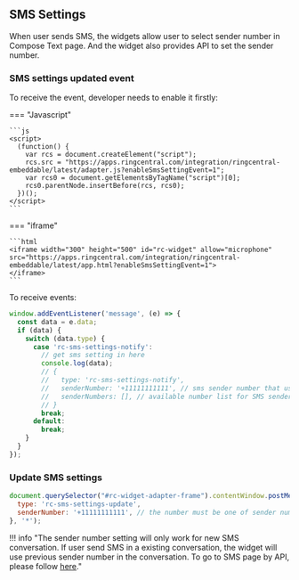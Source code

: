 ## SMS Settings

<!-- md:version 2.3.0 -->

When user sends SMS, the widgets allow user to select sender number in Compose Text page. And the widget also provides API to set the sender number.

### SMS settings updated event

To receive the event, developer needs to enable it firstly:

=== "Javascript"

    ```js
    <script>
      (function() {
        var rcs = document.createElement("script");
        rcs.src = "https://apps.ringcentral.com/integration/ringcentral-embeddable/latest/adapter.js?enableSmsSettingEvent=1";
        var rcs0 = document.getElementsByTagName("script")[0];
        rcs0.parentNode.insertBefore(rcs, rcs0);
      })();
    </script>
    ```

=== "iframe"

    ```html
    <iframe width="300" height="500" id="rc-widget" allow="microphone" src="https://apps.ringcentral.com/integration/ringcentral-embeddable/latest/app.html?enableSmsSettingEvent=1">
    </iframe>
    ```

To receive events:

```js
window.addEventListener('message', (e) => {
  const data = e.data;
  if (data) {
    switch (data.type) {
      case 'rc-sms-settings-notify':
        // get sms setting in here
        console.log(data);
        // {
        //   type: 'rc-sms-settings-notify',
        //   senderNumber: '+11111111111', // sms sender number that user selected
        //   senderNumbers: [], // available number list for SMS sender
        // }
        break;
      default:
        break;
    }
  }
});
```

### Update SMS settings

```js
document.querySelector("#rc-widget-adapter-frame").contentWindow.postMessage({
  type: 'rc-sms-settings-update',
  senderNumber: '+11111111111', // the number must be one of sender numbers in setting notify event
}, '*');
```

!!! info "The sender number setting will only work for new SMS conversation. If user send SMS in a existing conversation, the widget will use previous sender number in the conversation. To go to SMS page by API, please follow [here](../integration/api.md#go-to-sms-page-with-prefilled-text)."
